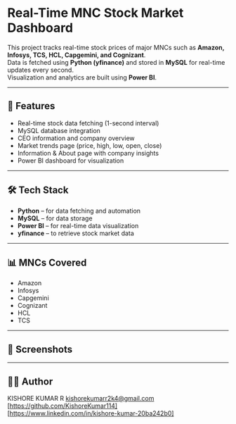 # Real-Time MNC Stock Market Dashboard

This project tracks real-time stock prices of major MNCs such as **Amazon, Infosys, TCS, HCL, Capgemini, and Cognizant**.  
Data is fetched using **Python (yfinance)** and stored in **MySQL** for real-time updates every second.  
Visualization and analytics are built using **Power BI**.

---

## 🚀 Features
- Real-time stock data fetching (1-second interval)
- MySQL database integration
- CEO information and company overview
- Market trends page (price, high, low, open, close)
- Information & About page with company insights
- Power BI dashboard for visualization

---

## 🛠️ Tech Stack
- **Python** – for data fetching and automation  
- **MySQL** – for data storage  
- **Power BI** – for real-time data visualization  
- **yfinance** – to retrieve stock market data  

---

## 📊 MNCs Covered
- Amazon
- Infosys
- Capgemini
- Cognizant
- HCL
- TCS

---

## 📸 Screenshots


---

## 🧑‍💻 Author
KISHORE KUMAR R
kishorekumarr2k4@gmail.com
[https://github.com/KishoreKumar114]
[https://www.linkedin.com/in/kishore-kumar-20ba242b0]

